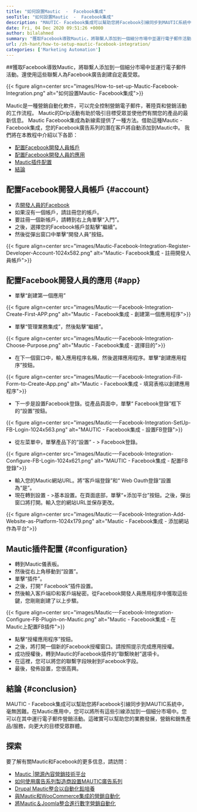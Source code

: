 ```yaml
---
title: "如何設置Mautic  -  Facebook集成" 
seoTitle: "如何設置Mautic  -  Facebook集成" 
description: "MAUTIC- Facebook集成可以幫助您將Facebook引線同步到MAUTIC系統中，而無需任何困難，然後將其用於營銷活動。" 
date: Fri, 04 Dec 2020 09:51:26 +0000
author: bilalahmed
summary: "獲取Facebook導致Mautic，將聯繫人添加到一個細分市場中並運行電子郵件活動。還使用這些聯繫人為Facebook廣告創建自定義受眾。" 
url: /zh-hant/how-to-setup-mautic-facebook-integration/
categories: ['Marketing Automation']
---
```


##獲取Facebook導致Mautic，將聯繫人添加到一個細分市場中並運行電子郵件活動。還使用這些聯繫人為Facebook廣告創建自定義受眾。

{{< figure align=center src="images/How-to-set-up-Mautic-Facebook-Integration.png" alt="如何設置Mautic- Facebook集成">}}

Mautic是一種營銷自動化軟件，可以完全控制營銷電子郵件，著陸頁和營銷活動的工作流程。 Mautic的Drip活動有助於吸引目標受眾並使他們有關您的產品的最新信息。 Mautic Facebook集成為新線索提供了一種方法。借助這種Mautic  -  Facebook集成，您的Facebook廣告系列的潛在客戶將自動添加到Mautic中。
我們將在本教程中介紹以下各節：
  * [配置Facebook開發人員帳戶][1]
  * [配置Facebook開發人員的應用][2]
  * [Mautic插件配置][3]
  * [結論][4]

## 配置Facebook開發人員帳戶 {#account}

* 去[開發人員的Facebook][5]
* 如果沒有一個帳戶，請註冊您的帳戶。
* 要註冊一個新帳戶，請轉到右上角單擊“入門”。
* 之後，選擇您的Facebook帳戶並點擊“繼續”。
* 然後從彈出窗口中單擊“開發人員”按鈕。

{{< figure align=center src="images/Mautic-Facebook-Integration-Register-Developer-Account-1024x582.png" alt="Mautic- Facebook集成 - 註冊開發人員帳戶">}}


## 配置Facebook開發人員的應用 {#app}

* 單擊“創建第一個應用”

{{< figure align=center src="images/Mautic-–-Facebook-Integration-Create-First-APP.png" alt="Mautic  -  Facebook集成 - 創建第一個應用程序">}}

* 單擊“管理業務集成”，然後點擊“繼續”。

{{< figure align=center src="images/Mautic-–-Facebook-Integration-Choose-Purpose.png" alt="Mautic  -  Facebook集成 - 選擇目的">}}

* 在下一個窗口中，輸入應用程序名稱，然後選擇應用程序。單擊“創建應用程序”按鈕。

{{< figure align=center src="images/Mautic-–-Facebook-Integration-Fill-Form-to-Create-App.png" alt="Mautic  -  Facebook集成 - 填寫表格以創建應用程序">}}

* 下一步是設置Facebook登錄。從產品頁面中，單擊“ Facebook登錄”框下的“設置”按鈕。

{{< figure align=center src="images/Mautic-–-Facebook-Integration-SetUp-FB-Login-1024x563.png" alt="MAUTIC  -  Facebook集成 - 設置FB登錄">}}

* 從左菜單中，單擊產品下的“設置”  - > Facebook登錄。

{{< figure align=center src="images/Mautic-–-Facebook-Integration-Configure-FB-Login-1024x621.png" alt="MAUTIC  -  Facebook集成 - 配置FB登錄">}}

* 輸入您的Mautic網站URL。將“客戶端登錄”和“ Web Oauth登錄”設置為“是”。
* 現在轉到設置 - >基本設置。在頁面底部，單擊“+添加平台”按鈕。之後，彈出窗口將打開。輸入您的網站URL並保存更改。

{{< figure align=center src="images/Mautic-–-Facebook-Integration-Add-Website-as-Platform-1024x179.png" alt="Mautic  -  Facebook集成 - 添加網站作為平台">}}


## Mautic插件配置 {#configuration}

* 轉到Mautic儀表板。
* 然後從右上角移動到“設置”。
* 單擊“插件”。
* 之後，打開“ Facebook”插件設置。
* 然後輸入客戶端ID和客戶端秘密。從Facebook開發人員應用程序中獲取這些鍵，您剛剛創建了以上步驟。

{{< figure align=center src="images/Mautic-–-Facebook-Integration-Configure-FB-Plugin-on-Mautic.png" alt="Mautic  -  Facebook集成 - 在Mautic上配置FB插件">}}

* 點擊“授權應用程序”按鈕。
* 之後，將打開一個新的Facebook授權窗口。請按照提示完成應用授權。
* 成功授權後，轉到Mautic的Facebook插件的“聯繫映射”選項卡。
* 在這裡，您可以將您的聯繫字段映射到Facebook字段。
* 最後，發佈設置，您很高興。

## 結論 {#conclusion}

MAUTIC  -  Facebook集成可以幫助您將Facebook引線同步到MAUTIC系統中，毫無困難。在Mautic應用中，您可以將所有這些引線添加到一個細分市場中。您可以在其中運行電子郵件營銷活動。這確實可以幫助您的業務發展，營銷和銷售產品/服務，向更大的目標受眾群體。

## 探索
要了解有關Mautic和Facebook的更多信息，請訪問：
  * [Mautic |開源內容營銷技術平台][6]
  * [如何使用廣告系列製造商設置MAUTIC廣告系列][7]
  * [Drupal Mautic整合以自動化鉛培養][8]
  * [與Mautic和WooCommerce集成的營銷自動化][9]
  * [將Mautic＆Joomla整合進行數字營銷自動化][10]



[1]: #account
[2]: #app
[3]: #configuration
[4]: #conclusion
[5]: https://developers.facebook.com/docs/apps#register
[6]: https://products.containerize.com/marketing-automation/mautic
[7]: https://blog.containerize.com/marketing-automation/how-to-setup-marketing-campaigns-using-mautic-campaign-builder/
[8]: https://blog.containerize.com/content-management/drupal-tutorial-automate-lead-growth-with-drupal-mautic/
[9]: https://blog.containerize.com/blogging/marketing-automation-using-mautic-and-wordpress-woocommerce/
[10]: https://blog.containerize.com/content-management/integrate-mautic-with-joomla-for-marketing-automation/

